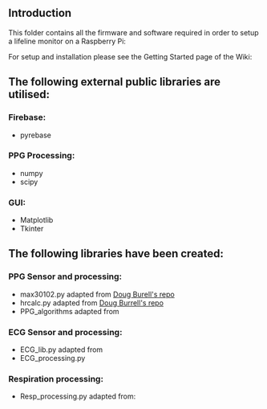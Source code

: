 ## Introduction
This folder contains all the firmware and software required in order to setup a lifeline monitor on a Raspberry Pi:

For setup and installation please see the Getting Started page of the Wiki:

## The following external public libraries are utilised:

### Firebase:
 - pyrebase

### PPG Processing:
 - numpy
 - scipy

### GUI:
- Matplotlib
- Tkinter

## The following libraries have been created:

### PPG Sensor and processing:
- max30102.py adapted from [Doug Burell's repo](https://github.com/doug-burrell/max30102/max30102.py)
- hrcalc.py adapted from [Doug Burrell's repo](https://github.com/doug-burrell/max30102/max30102.py)
- PPG_algorithms adapted from 

### ECG Sensor and processing:
- ECG_lib.py adapted from
- ECG_processing.py

### Respiration processing:
- Resp_processing.py adapted from:




<!--stackedit_data:
eyJoaXN0b3J5IjpbNzQ0ODEyMzM4XX0=
-->